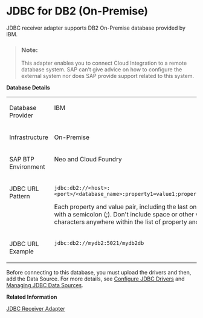 <!-- loio9515cf8288d049479604b32836a58efe -->

# JDBC for DB2 \(On-Premise\)

JDBC receiver adapter supports DB2 On-Premise database provided by IBM.

> ### Note:  
> This adapter enables you to connect Cloud Integration to a remote database system. SAP can’t give advice on how to configure the external system nor does SAP provide support related to this system.

**Database Details**


<table>
<tr>
<td valign="top">

Database Provider



</td>
<td valign="top">

IBM



</td>
</tr>
<tr>
<td valign="top">

Infrastructure



</td>
<td valign="top">

On-Premise



</td>
</tr>
<tr>
<td valign="top">

SAP BTP Environment



</td>
<td valign="top">

Neo and Cloud Foundry



</td>
</tr>
<tr>
<td valign="top">

JDBC URL Pattern



</td>
<td valign="top">

`jdbc:db2://<host>:<port>/<database_name>:property1=value1;property2=value2;...`

Each property and value pair, including the last one, must end with a semicolon \(;\). Don't include space or other white-space characters anywhere within the list of property and value strings.



</td>
</tr>
<tr>
<td valign="top">

JDBC URL Example



</td>
<td valign="top">

`jdbc:db2://mydb2:5021/mydb2db`



</td>
</tr>
</table>

Before connecting to this database, you must upload the drivers and then, add the Data Source. For more details, see [Configure JDBC Drivers](configure-jdbc-drivers-77c7d95.md) and [Managing JDBC Data Sources](managing-jdbc-data-sources-4c873fa.md).

**Related Information**  


[JDBC Receiver Adapter](jdbc-receiver-adapter-88be644.md "The JDBC (Java Database Connectivity) adapter enables you to connect SAP Integration Suite to cloud databases.")

